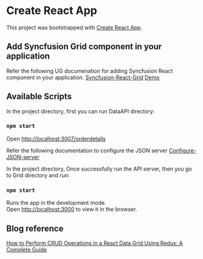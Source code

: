 # Create React App 

This project was bootstrapped with [Create React App](https://github.com/facebook/create-react-app).

## Add Syncfusion Grid component in your application

Refer the following UG documenation for adding Syncfusion React component in your application.
[Syncfusion-React-Grid](https://ej2.syncfusion.com/react/documentation/grid/getting-started/#adding-syncfusion-grid-packages)
[Demo](https://ej2.syncfusion.com/react/documentation/grid/getting-started/#adding-syncfusion-grid-packages)

## Available Scripts

In the project directory, first you can run DataAPI directory:

### `npm start`

Open [http://localhost:3007/orderdetails](http://localhost:3007/orderdetails)

Refer the following documentation to configure the JSON server
[Configure-JSON-server](https://github.com/typicode/json-server)


In the project directory, Once successfully run the API server, then you go to Grid directory and run:

### `npm start`

Runs the app in the development mode.\
Open [http://localhost:3000](http://localhost:3000) to view it in the browser.

## Blog reference
[How to Perform CRUD Operations in a React Data Grid Using Redux: A Complete Guide](https://www.syncfusion.com/blogs/post/how-to-perform-crud-operations-in-a-react-data-grid-using-redux-a-complete-guide.aspx)
